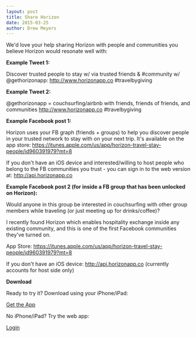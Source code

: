 ```yaml
---
layout: post
title: Share Horizon
date: 2015-03-25
author: Drew Meyers
---
```

We'd love your help sharing Horizon with people and communities you believe Horizon would resonate well with:

<strong>Example Tweet 1:</strong>

Discover trusted people to stay w/ via trusted friends & #community w/ @gethorizonapp: http://www.horizonapp.co #travelbygiving

<strong>Example Tweet 2:</strong>

@gethorizonapp = couchsurfing/airbnb with friends, friends of friends, and communities http://www.horizonapp.co #travelbygiving

<strong>Example Facebook post 1:</strong>

Horizon uses your FB graph (friends + groups) to help you discover people in your trusted network to stay with on your next trip. It's available on the app store: https://itunes.apple.com/us/app/horizon-travel-stay-people/id960391979?mt=8

If you don't have an iOS device and interested/willing to host people who belong to the FB communities you trust - you can sign in to the web version at: http://api.horizonapp.co

<strong>Example Facebook post 2 (for inside a FB group that has been unlocked on Horizon):</strong>

Would anyone in this group be interested in couchsurfing with other group members while traveling (or just meeting up for drinks/coffee)?

I recently found Horizon which enables hospitality exchange inside any existing community, and this is one of the first Facebook communities they've turned on.

App Store: <a href="https://itunes.apple.com/us/app/horizon-travel-stay-people/id960391979?mt=8">https://itunes.apple.com/us/app/horizon-travel-stay-people/id960391979?mt=8</a>

If you don't have an iOS device: <a href="http://api.horizonapp.co">http://api.horizonapp.co</a> (currently accounts for host side only)

<strong>Download</strong>

Ready to try it? Download using your iPhone/iPad: 

<a href="https://itunes.apple.com/us/app/horizon-travel-stay-people/id960391979?mt=8" class="btn btn--full">Get the App</a>

No iPhone/iPad? Try the web app:

<a href="http://api.horizonapp.co" class="btn btn--full">Login</a>